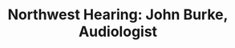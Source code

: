 ---
title: "Northwest Hearing: John Burke, Audiologist"
url: /frisco/northwest-hearing-john-burke-audiologist/
shop: hearing aids
---